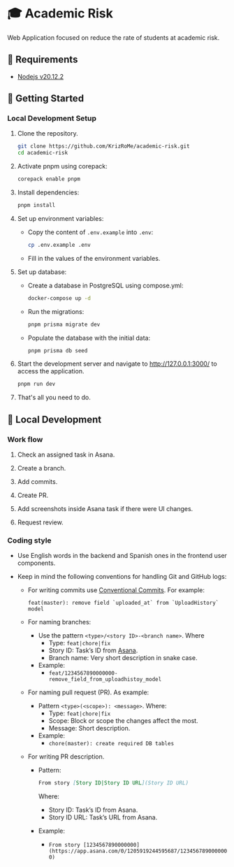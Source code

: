 # 🎓 Academic Risk

Web Application focused on reduce the rate of students at academic risk.

## 👀 Requirements

- [Nodejs v20.12.2](https://nodejs.org/en/blog/release/v20.12.2)

## 🚀 Getting Started

### Local Development Setup

1. Clone the repository.

   ```bash
   git clone https://github.com/KrizRoMe/academic-risk.git
   cd academic-risk
   ```

2. Activate pnpm using corepack:

   ```bash
   corepack enable pnpm
   ```

3. Install dependencies:

   ```bash
   pnpm install
   ```

4. Set up environment variables:

   - Copy the content of `.env.example` into `.env`:

     ```bash
     cp .env.example .env
     ```

   - Fill in the values of the environment variables.

5. Set up database:

   - Create a database in PostgreSQL using compose.yml:

     ```bash
     docker-compose up -d
     ```

   - Run the migrations:

     ```bash
     pnpm prisma migrate dev
     ```

   - Populate the database with the initial data:

     ```bash
     pnpm prisma db seed
     ```

6. Start the development server and navigate to <http://127.0.0.1:3000/> to access the application.

   ```bash
   pnpm run dev
   ```

7. That's all you need to do.

## 🧰 Local Development

### Work flow

1. Check an assigned task in Asana.

2. Create a branch.

3. Add commits.

4. Create PR.

5. Add screenshots inside Asana task if there were UI changes.

6. Request review.

### Coding style

- Use English words in the backend and Spanish ones in the frontend user components.

- Keep in mind the following conventions for handling Git and GitHub logs:

  - For writing commits use [Conventional Commits](https://www.conventionalcommits.org/en/v1.0.0/). For example:

    ```shell
    feat(master): remove field `uploaded_at` from `UploadHistory` model
    ```

  - For naming branches:

    - Use the pattern `<type>/<story ID>-<branch name>`. Where
      - Type: `feat|chore|fix`
      - Story ID: Task’s ID from [Asana](https://app.asana.com/0/1205919244595687/1205919526171646).
      - Branch name: Very short description in snake case.
    - Example:
      - `feat/1234567890000000-remove_field_from_uploadhistoy_model`

  - For naming pull request (PR). As example:

    - Pattern `<type>(<scope>): <message>`. Where:
      - Type: `feat|chore|fix`
      - Scope: Block or scope the changes affect the most.
      - Message: Short description.
    - Example:
      - `chore(master): create required DB tables`

  - For writing PR description.

    - Pattern:

      ```md
      From story [Story ID|Story ID URL](Story ID URL)
      ```

      Where:

      - Story ID: Task’s ID from Asana.
      - Story ID URL: Task’s URL from Asana.

    - Example:
      - `From story [1234567890000000](https://app.asana.com/0/1205919244595687/1234567890000000)`
